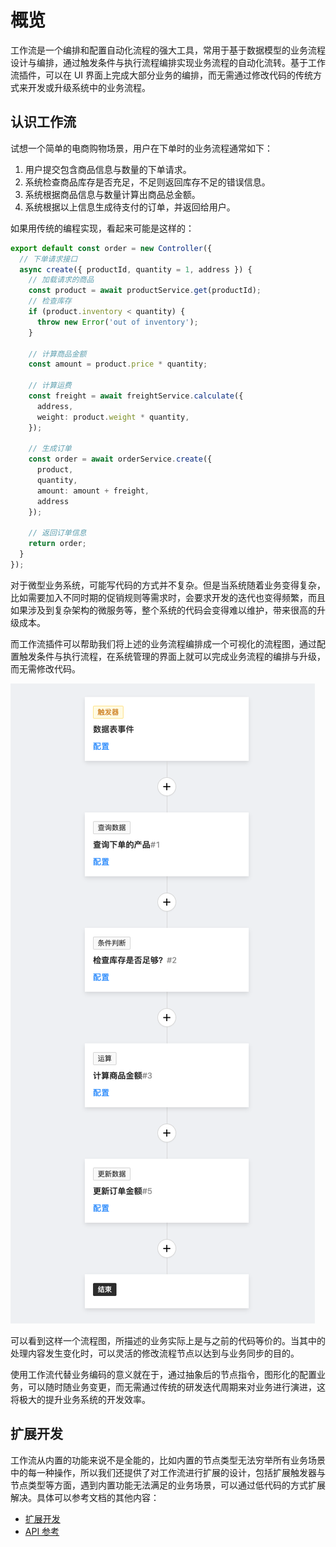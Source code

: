 # 概览

工作流是一个编排和配置自动化流程的强大工具，常用于基于数据模型的业务流程设计与编排，通过触发条件与执行流程编排实现业务流程的自动化流转。基于工作流插件，可以在 UI 界面上完成大部分业务的编排，而无需通过修改代码的传统方式来开发或升级系统中的业务流程。

## 认识工作流

试想一个简单的电商购物场景，用户在下单时的业务流程通常如下：

1. 用户提交包含商品信息与数量的下单请求。
2. 系统检查商品库存是否充足，不足则返回库存不足的错误信息。
3. 系统根据商品信息与数量计算出商品总金额。
4. 系统根据以上信息生成待支付的订单，并返回给用户。

如果用传统的编程实现，看起来可能是这样的：

```ts
export default const order = new Controller({
  // 下单请求接口
  async create({ productId, quantity = 1, address }) {
    // 加载请求的商品
    const product = await productService.get(productId);
    // 检查库存
    if (product.inventory < quantity) {
      throw new Error('out of inventory');
    }

    // 计算商品金额
    const amount = product.price * quantity;

    // 计算运费
    const freight = await freightService.calculate({
      address,
      weight: product.weight * quantity,
    });

    // 生成订单
    const order = await orderService.create({
      product,
      quantity,
      amount: amount + freight,
      address
    });

    // 返回订单信息
    return order;
  }
});
```

对于微型业务系统，可能写代码的方式并不复杂。但是当系统随着业务变得复杂，比如需要加入不同时期的促销规则等需求时，会要求开发的迭代也变得频繁，而且如果涉及到复杂架构的微服务等，整个系统的代码会变得难以维护，带来很高的升级成本。

而工作流插件可以帮助我们将上述的业务流程编排成一个可视化的流程图，通过配置触发条件与执行流程，在系统管理的界面上就可以完成业务流程的编排与升级，而无需修改代码。

<img src="./order-flow.png" style="max-width: 600px;" />

可以看到这样一个流程图，所描述的业务实际上是与之前的代码等价的。当其中的处理内容发生变化时，可以灵活的修改流程节点以达到与业务同步的目的。

使用工作流代替业务编码的意义就在于，通过抽象后的节点指令，图形化的配置业务，可以随时随业务变更，而无需通过传统的研发迭代周期来对业务进行演进，这将极大的提升业务系统的开发效率。

## 扩展开发

工作流从内置的功能来说不是全能的，比如内置的节点类型无法穷举所有业务场景中的每一种操作，所以我们还提供了对工作流进行扩展的设计，包括扩展触发器与节点类型等方面，遇到内置功能无法满足的业务场景，可以通过低代码的方式扩展解决。具体可以参考文档的其他内容：

* [扩展开发](./development)
* [API 参考](./api)
